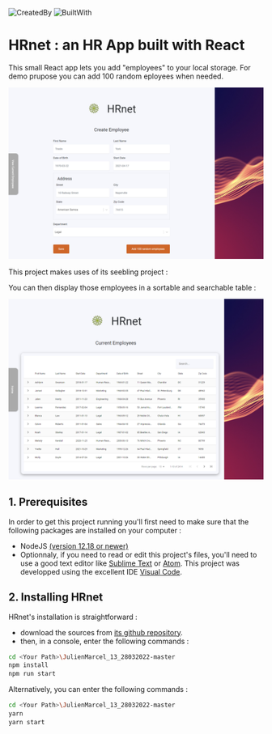 ![CreatedBy](https://img.shields.io/static/v1?label=Created%20by&message=Julien%20MARCEL&color&style=flat)
![BuiltWith](https://img.shields.io/static/v1?label=Built%20with&message=React_v18.1.0&color=blue&style=flat&logo=createreactapp)

# HRnet : an HR App built with React
This small React app lets you add "employees" to your local storage. For demo prupose you can add 100 random eployees when needed.

![ScreenShot](https://github.com/jujunantes/JulienMarcel_14_02052022/raw/master/src/medias/capture1.png)

This project makes uses of its seebling project : 

You can then display those employees in a sortable and searchable table :

![ScreenShot](https://github.com/jujunantes/JulienMarcel_14_02052022/raw/master/src/medias/capture3.png)

## 1. Prerequisites
In order to get this project running you'll first need to make sure that the following packages are installed on your computer :
- NodeJS [(version 12.18 or newer)](https://nodejs.org/en/)
- Optionnaly, if you need to read or edit this project's files, you'll need to use a good text editor like [Sublime Text](https://www.sublimetext.com/) or [Atom](https://atom.io/). This project was developped using the excellent IDE [Visual Code](https://code.visualstudio.com/).

## 2. Installing HRnet
HRnet's installation is straightforward :
- download the sources from [its github repository](https://github.com/jujunantes/JulienMarcel_14_02052022).
- then, in a console, enter the following commands :
```sh
cd <Your Path>\JulienMarcel_13_28032022-master
npm install
npm run start
```

Alternatively, you can enter the following commands :
```sh
cd <Your Path>\JulienMarcel_13_28032022-master
yarn
yarn start
```
